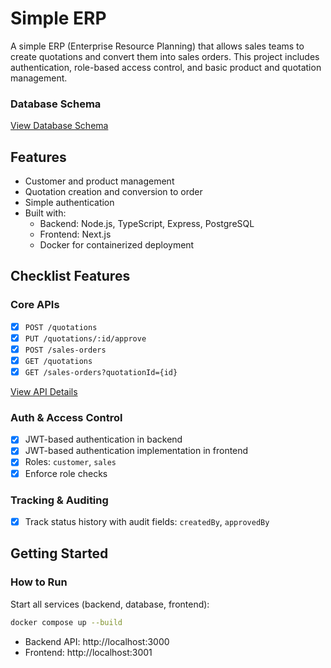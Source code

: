 # Simple ERP

A simple ERP (Enterprise Resource Planning) that allows sales teams to create quotations and convert them into sales orders. This project includes authentication, role-based access control, and basic product and quotation management.

### Database Schema
[View Database Schema](./Database.md)

## Features

- Customer and product management
- Quotation creation and conversion to order
- Simple authentication 
- Built with:
  - Backend: Node.js, TypeScript, Express, PostgreSQL
  - Frontend: Next.js
  - Docker for containerized deployment

## Checklist Features

### Core APIs

- [x] `POST /quotations`
- [x] `PUT /quotations/:id/approve`
- [x] `POST /sales-orders` 
- [x] `GET /quotations`
- [x] `GET /sales-orders?quotationId={id}`

[View API Details](./API.md)

### Auth & Access Control

- [x] JWT-based authentication in backend 
- [x] JWT-based authentication implementation in frontend
- [x] Roles: `customer`, `sales`
- [x] Enforce role checks

### Tracking & Auditing 

- [x] Track status history with audit fields: `createdBy`, `approvedBy`

## Getting Started

### How to Run
Start all services (backend, database, frontend):
```bash
docker compose up --build
```

- Backend API: http://localhost:3000
- Frontend: http://localhost:3001

